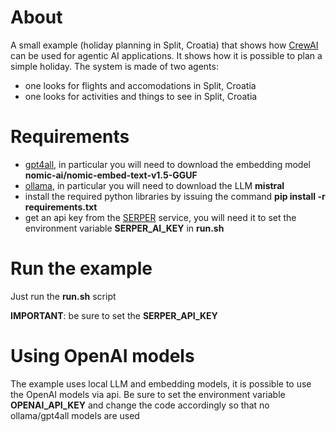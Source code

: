 # About
A small example (holiday planning in Split, Croatia) that shows how [CrewAI](https://www.crewai.com) can be used for agentic AI applications. It shows how it is possible to plan a simple holiday.
The system is made of two agents:
* one looks for flights and accomodations in Split, Croatia
* one looks for activities and things to see in Split, Croatia

# Requirements
* [gpt4all](https://gpt4all.io/index.html), in particular you will need to download the embedding model **nomic-ai/nomic-embed-text-v1.5-GGUF**
* [ollama](https://ollama.com), in particular you will need to download the LLM **mistral**
* install the required python libraries by issuing the command **pip install -r requirements.txt**
* get an api key from the [SERPER](https://serper.dev) service, you will need it to set the environment variable **SERPER_AI_KEY** in **run.sh**

# Run the example
Just run the **run.sh** script

**IMPORTANT**: be sure to set the **SERPER_API_KEY**

# Using OpenAI models
The example uses local LLM and embedding models, it is possible to use the OpenAI models via api. Be sure to set the environment variable **OPENAI_API_KEY** and change the code accordingly so that no ollama/gpt4all models are used
